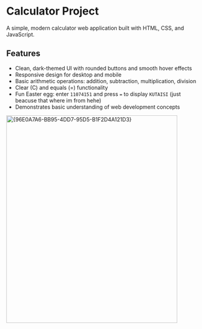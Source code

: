 # Calculator Project
A simple, modern calculator web application built with HTML, CSS, and JavaScript.

## Features
- Clean, dark-themed UI with rounded buttons and smooth hover effects
- Responsive design for desktop and mobile
- Basic arithmetic operations: addition, subtraction, multiplication, division
- Clear (C) and equals (=) functionality
- Fun Easter egg: enter `11074151` and press `=` to display `KUTAISI` (just beacuse that where im from hehe)
- Demonstrates basic understanding of web development concepts

<img width="452" height="547" alt="{96E0A7A6-BB95-4DD7-95D5-B1F2D4A121D3}" src="https://github.com/user-attachments/assets/7bad0160-8295-4979-ac5b-b1f68db2a582" />

